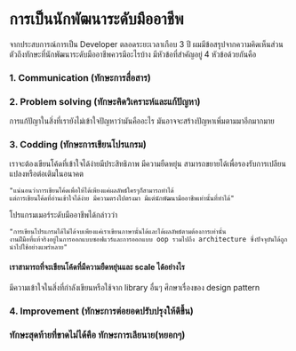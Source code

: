 # การเป็นนักพัฒนาระดับมืออาชีพ
จากประสบการณ์การเป็น Developer ตลอดระยะเวลาเกือบ 3 ปี ผมมีข้อสรุปจากความคิดเห็นส่วนตัวถึงทักษะที่นักพัฒนาระดับมืออาชีพควรมีอะไรบ้าง
มีหัวข้อที่สำคัญอยู่ 4 หัวข้อด้วยกันคือ
### 1. Communication (ทักษะการสื่อสาร)

### 2. Problem solving (ทักษะคิดวิเคราะห์และแก้ปัญหา)
  การแก้ปัญาในสิ่งที่เรายังไม่เข้าใจปัญหาว่ามันคืออะไร มันอาจจะสร้างปัญหาเพิ่มตามมาอีกมากมาย 
### 3. Codding (ทักษะการเขียนโปรแกรม)

  เราจะต้องเขียนโค้ดที่เข้าใจได้ง่ายมีประสิทธิภาพ มีความยืดหยุ่น สามารถขยายได้เพื่อรองรับการเปลียนแปลงหรือต่อเติมในอนาคต 
  
    "แน่นอนว่าการเขียนโค้ดเพื่อให้ได้เพียงแค่ผลลัพธ์ใครๆก็สามารถทำได้ 
    แต่การเขียนโค้ดที่อ่านเข้าใจได้ง่าย มีความตรงไปตรงมา มีแต่นักพัฒนามืออาชีพเท่านั้นที่ทำได้"
  
  โปรแกรมเมอร์ระดับมืออาชีพได้กล่าวว่า
  
    "การเขียนโปรแกรมได้ไม่ได้จบเพียงแค่เราเขียนภาษานั้นได้และได้ผลลัพธ์ตามต้องการเท่านั้น 
    งานฝีมือที่แท้จริงอยู่ในการออกแบบซอฟแวร์และการออกแบบ oop รวมไปถึง architecture ซี่งปัจจุบันได้ถูกนำไปใช้อย่างแพร่หลาย"
  
#### เราสามารถที่จะเขียนโค้ดที่มีความยืดหยุ่นและ scale ได้อย่างไร

  มีความเข้าใจในสิ่งที่กำลังเขียนหรือใช้จาก library อื่นๆ ศึกษาเรื่องของ design pattern

### 4. Improvement (ทักษะการต่อยอดปรับปรุงให้ดีขึ้น)

### ทักษะสุดท้ายที่ขาดไม่ได้คือ ทักษะการเลียนาย(หยอกๆ) 

